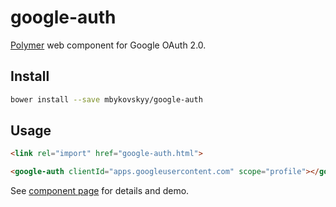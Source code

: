 # google-auth
[Polymer][polymer] web component for Google OAuth 2.0.

## Install

```bash
bower install --save mbykovskyy/google-auth
```

## Usage

```html
<link rel="import" href="google-auth.html">

<google-auth clientId="apps.googleusercontent.com" scope="profile"></google-auth>
```

See [component page][google-auth] for details and demo.

[polymer]: http://polymer-project.org "Polymer"
[google-auth]: http://mbykovskyy.github.io/google-auth "Component Page"
